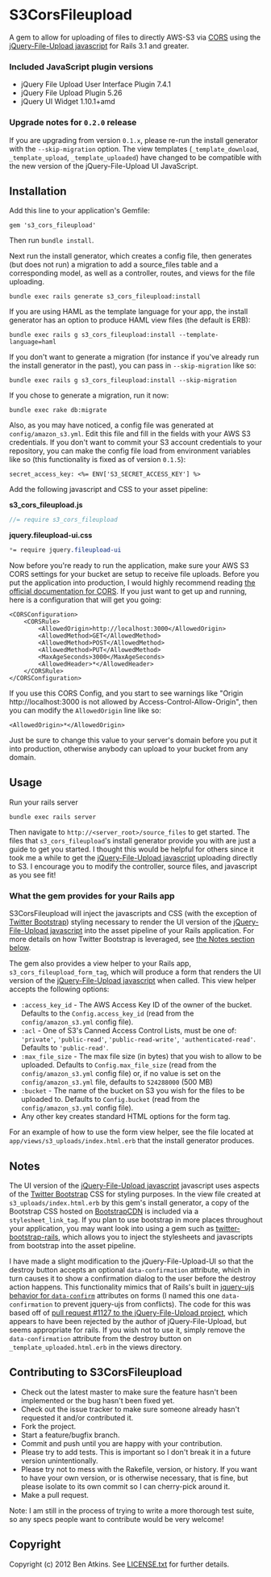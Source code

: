 # S3CorsFileupload

A gem to allow for uploading of files to directly AWS-S3 via [CORS](http://www.w3.org/TR/cors/) using the
[jQuery-File-Upload javascript](http://blueimp.github.com/jQuery-File-Upload/) for Rails 3.1 and greater.

### Included JavaScript plugin versions

* jQuery File Upload User Interface Plugin 7.4.1
* jQuery File Upload Plugin 5.26
* jQuery UI Widget 1.10.1+amd

### Upgrade notes for `0.2.0` release

If you are upgrading from version `0.1.x`, please re-run the install generator with the `--skip-migration` option.
The view templates (`_template_download`, `_template_upload`, `_template_uploaded`) have changed to be compatible with
the new version of the jQuery-File-Upload UI JavaScript.

## Installation
Add this line to your application's Gemfile:

    gem 's3_cors_fileupload'

Then run `bundle install`.

Next run the install generator, which creates a config file, then generates (but does not run)
a migration to add a source_files table and a corresponding model, as well as a controller, routes,
and views for the file uploading.

    bundle exec rails generate s3_cors_fileupload:install

If you are using HAML as the template language for your app, the install generator has an option to produce
HAML view files (the default is ERB):

    bundle exec rails g s3_cors_fileupload:install --template-language=haml

If you don't want to generate a migration (for instance if you've already run the install generator in the past),
you can pass in `--skip-migration` like so:

    bundle exec rails g s3_cors_fileupload:install --skip-migration

If you chose to generate a migration, run it now:

    bundle exec rake db:migrate

Also, as you may have noticed, a config file was generated at `config/amazon_s3.yml`.  Edit this file and fill in
the fields with your AWS S3 credentials.  If you don't want to commit your S3 account credentials to your
repository, you can make the config file load from environment variables like so (this functionality is fixed as of version `0.1.5`):

    secret_access_key: <%= ENV['S3_SECRET_ACCESS_KEY'] %>

Add the following javascript and CSS to your asset pipeline:

**s3_cors_fileupload.js**
```javascript
//= require s3_cors_fileupload
```

**jquery.fileupload-ui.css**
```css
*= require jquery.fileupload-ui
```

Now before you're ready to run the application, make sure your AWS S3 CORS settings for your bucket are setup
to receive file uploads.  Before you put the application into production, I would highly recommend reading
[the official documentation for CORS](http://docs.amazonwebservices.com/AmazonS3/latest/dev/cors.html).
If you just want to get up and running, here is a configuration that will get you going:

```
<CORSConfiguration>
    <CORSRule>
        <AllowedOrigin>http://localhost:3000</AllowedOrigin>
        <AllowedMethod>GET</AllowedMethod>
        <AllowedMethod>POST</AllowedMethod>
        <AllowedMethod>PUT</AllowedMethod>
        <MaxAgeSeconds>3000</MaxAgeSeconds>
        <AllowedHeader>*</AllowedHeader>
    </CORSRule>
</CORSConfiguration>
```

If you use this CORS Config, and you start to see warnings like
"Origin http://localhost:3000 is not allowed by Access-Control-Allow-Origin", then you can modify the `AllowedOrigin`
line like so:

    <AllowedOrigin>*</AllowedOrigin>

Just be sure to change this value to your server's domain before you put it into production, otherwise anybody
can upload to your bucket from any domain.

## Usage

Run your rails server

    bundle exec rails server

Then navigate to `http://<server_root>/source_files` to get started.  The files that `s3_cors_fileupload`'s install generator
provide you with are just a guide to get you started.  I thought this would be helpful for others since it took me a while to
get the [jQuery-File-Upload javascript](http://blueimp.github.com/jQuery-File-Upload/) uploading directly to S3.  I encourage
you to modify the controller, source files, and javascript as you see fit!

### What the gem provides for your Rails app

S3CorsFileupload will inject the javascripts and CSS (with the exception of [Twitter Bootstrap](http://twitter.github.com/bootstrap/))
styling necessary to render the UI version of the [jQuery-File-Upload javascript](http://blueimp.github.com/jQuery-File-Upload/)
into the asset pipeline of your Rails application.  For more details on how Twitter Bootstrap is leveraged, see
[the Notes section below](#notes).  

The gem also provides a view helper to your Rails app, `s3_cors_fileupload_form_tag`, which will produce a form that renders
the UI version of the [jQuery-File-Upload javascript](http://blueimp.github.com/jQuery-File-Upload/) when called.
This view helper accepts the following options:

* `:access_key_id` - The AWS Access Key ID of the owner of the bucket.  Defaults to the `Config.access_key_id` (read from the `config/amazon_s3.yml` config file).
* `:acl` - One of S3's Canned Access Control Lists, must be one of: `'private'`, `'public-read'`, `'public-read-write'`, `'authenticated-read'`.  Defaults to `'public-read'`.
* `:max_file_size` - The max file size (in bytes) that you wish to allow to be uploaded.  Defaults to `Config.max_file_size` (read from the `config/amazon_s3.yml` config file) or, if no value is set on the `config/amazon_s3.yml` file, defaults to `524288000` (500 MB)
* `:bucket` - The name of the bucket on S3 you wish for the files to be uploaded to.  Defaults to `Config.bucket` (read from the `config/amazon_s3.yml` config file).
* Any other key creates standard HTML options for the form tag.

For an example of how to use the form view helper, see the file located at `app/views/s3_uploads/index.html.erb` that
the install generator produces.

## Notes

The UI version of the [jQuery-File-Upload javascript](http://blueimp.github.com/jQuery-File-Upload/)
javascript uses aspects of the [Twitter Bootstrap](http://twitter.github.com/bootstrap/) CSS for styling purposes.
In the view file created at `s3_uploads/index.html.erb` by this gem's install generator, a copy of the Bootstrap CSS hosted on
[BootstrapCDN](http://www.bootstrapcdn.com/) is included via a `stylesheet_link_tag`. If you plan to use bootstrap in more
places throughout your application, you may want look into using a gem such as
[twitter-bootstrap-rails](https://github.com/seyhunak/twitter-bootstrap-rails), which allows you to inject
the stylesheets and javascripts from bootstrap into the asset pipeline.

I have made a slight modification to the jQuery-File-Upload-UI so that the destroy button accepts an optional `data-confirmation`
attribute, which in turn causes it to show a confirmation dialog to the user before the destroy action happens.  This functionality
mimics that of Rails's built in [jquery-ujs behavior for `data-confirm`](https://github.com/rails/jquery-ujs/wiki/Unobtrusive-scripting-support-for-jQuery)
attributes on forms (I named this one `data-confirmation` to prevent jquery-ujs from conflicts).
The code for this was based off of [pull request #1127 to the jQuery-File-Upload project](https://github.com/blueimp/jQuery-File-Upload/pull/1127),
which appears to have been rejected by the author of jQuery-File-Upload, but seems appropriate for rails.  If you wish not to use it,
simply remove the `data-confirmation` attribute from the destroy button on `_template_uploaded.html.erb` in the views directory.

## Contributing to S3CorsFileupload
 
* Check out the latest master to make sure the feature hasn't been implemented or the bug hasn't been fixed yet.
* Check out the issue tracker to make sure someone already hasn't requested it and/or contributed it.
* Fork the project.
* Start a feature/bugfix branch.
* Commit and push until you are happy with your contribution.
* Please try to add tests. This is important so I don't break it in a future version unintentionally.
* Please try not to mess with the Rakefile, version, or history. If you want to have your own version, or is otherwise necessary, that is fine, but please isolate to its own commit so I can cherry-pick around it.
* Make a pull request.

Note: I am still in the process of trying to write a more thorough test suite, so any specs people want to contribute would be very welcome!

## Copyright

Copyright (c) 2012 Ben Atkins. See [LICENSE.txt](https://github.com/fullbridge-batkins/s3_cors_fileupload/blob/master/LICENSE.txt)
for further details.
